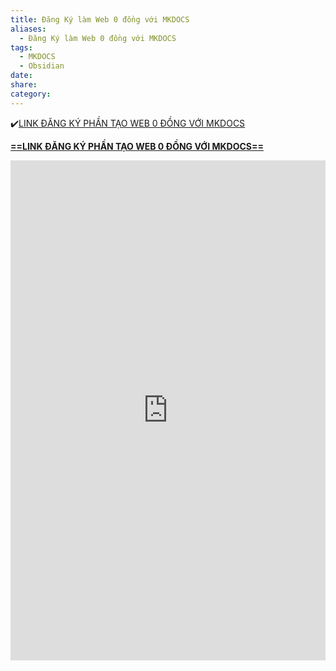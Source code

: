 ```yaml
---
title: Đăng Ký làm Web 0 đồng với MKDOCS
aliases:
  - Đăng Ký làm Web 0 đồng với MKDOCS
tags:
  - MKDOCS
  - Obsidian
date: 
share: 
category:
---
```


✔️[LINK ĐĂNG KÝ PHẦN TẠO WEB 0 ĐỒNG VỚI MKDOCS](https://forms.gle/FHovNTyH5vWgjgbW8)

<u>**==LINK ĐĂNG KÝ PHẦN TẠO WEB 0 ĐỒNG VỚI MKDOCS==**</u>
<iFrame src="https://forms.gle/FHovNTyH5vWgjgbW8" width="100%" height="800px" name="the-iFrame" frameborder="0"></iFrame><br>